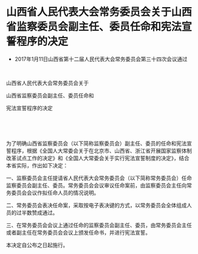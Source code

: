 # 山西省人民代表大会常务委员会关于山西省监察委员会副主任、委员任命和宪法宣誓程序的决定

- 2017年1月11日山西省第十二届人民代表大会常务委员会第三十四次会议通过

<!-- INFO END -->

​

山西省人民代表大会常务委员会关于

山西省监察委员会副主任、委员任命和

宪法宣誓程序的决定

​

​

为了明确山西省监察委员会（以下简称监察委员会）副主任、委员的任命和宪法宣誓程序，根据《全国人大常委会关于在北京市、山西省、浙江省开展国家监察体制改革试点工作的决定》和《全国人大常委会关于实行宪法宣誓制度的决定》，结合本省实际，作出如下决定：

一、监察委员会主任提请省人民代表大会常务委员会（以下简称常务委员会）任命监察委员会副主任、委员。常务委员会会议审议任命案前，由监察委员会主任向常务委员会会议作拟任命人员的情况说明。

二、常务委员会表决任命案，采取按电子表决键的方式，以常务委员会全体组成人员的过半数赞成通过。

三、在常务委员会会议上通过任命的监察委员会副主任、委员，由常务委员会主任或者副主任在常务委员会会议上颁发任命书，并进行宪法宣誓。

本决定自公布之日起施行。
